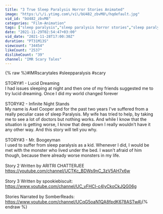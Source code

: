 ```yaml
---
title: "3 True Sleep Paralysis Horror Stories Animated"
image: "https:\/\/i.ytimg.com\/vi\/bU482_zbvM8\/hqdefault.jpg"
vid_id: "bU482_zbvM8"
categories: "Film-Animation"
tags: ["sleep paralysis","sleep paralysis horror stories","sleep paralysis scary stories"]
date: "2021-11-29T02:54:47+03:00"
vid_date: "2021-11-28T17:00:30Z"
duration: "PT31M13S"
viewcount: "34454"
likeCount: "2537"
dislikeCount: "39"
channel: "IMR Scary Tales"
---
```

{% raw %}#IMRscarytales #sleepparalysis #scary<br /><br />STORY#1 - Lucid Dreaming<br />I had issues sleeping at night and then one of my friends suggested me to try lucid dreaming. Once I did my world changed forever<br /><br />STORY#2 - Infinite Night Stands<br />My name is Axel Cooper and for the past two years I've suffered from a really peculiar case of sleep Paralysis. My wife has tried to help, by taking me to see a lot of doctors but nothing works. And while I know that the situation is getting worse, I know that deep down I really wouldn't have it any other way. And this story will tell you why.<br /><br />STORY#3 - Mr. Boogeyman<br />I used to suffer from sleep paralysis as a kid. Whenever I did, I would be met with the monster who lived under the bed. I wasn't afraid of him though, because there already worse monsters in my life.<br /><br />Story 2 Written by ARITRI CHATTERJEE<br /><a rel="nofollow" target="blank" href="https://youtube.com/channel/UCTKc_BDWs9nC_3zV5AH7x6w">https://youtube.com/channel/UCTKc_BDWs9nC_3zV5AH7x6w</a><br /><br />Story 3 Written by spookiebiscuit:<br /><a rel="nofollow" target="blank" href="https://www.youtube.com/channel/UC_yFHCI-c4lyCkoCkJQG06g">https://www.youtube.com/channel/UC_yFHCI-c4lyCkoCkJQG06g</a><br /><br />Stories Narrated by SomberReads:<br /><a rel="nofollow" target="blank" href="https://www.youtube.com/channel/UCqG5oaN1QA8fpdK678ASTwA\">https://www.youtube.com/channel/UCqG5oaN1QA8fpdK678ASTwA\</a>{% endraw %}
